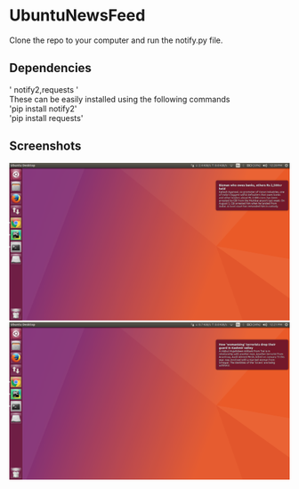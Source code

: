 # UbuntuNewsFeed
Clone the repo to your computer and run the notify.py file.<br />
## Dependencies
' notify2,requests ' <br />
These can be easily installed using the following commands <br />
'pip install notify2' <br />
'pip install requests' <br />

## Screenshots
![Screenshot](screenshot1.png)
![Screenshot](screenshot2.png)
